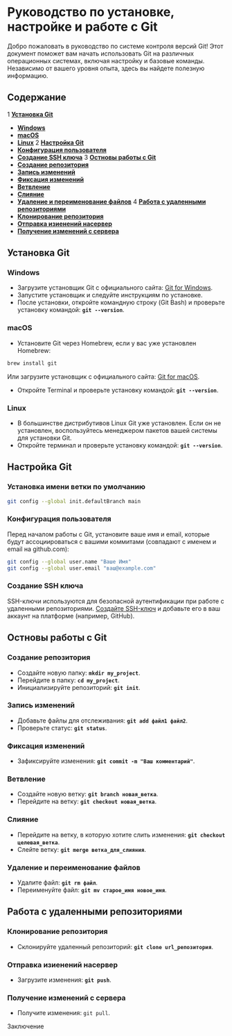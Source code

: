 # Руководство по установке, настройке и работе с Git

Добро пожаловать в руководство по системе контроля версий Git! Этот документ поможет вам начать использовать Git на различных операционных системах, включая настройку и базовые команды. Независимо от вашего уровня опыта, здесь вы найдете полезную информацию.

## Содержание
1 **<u>Установка Git</u>**
 - **<u>Windows</u>**
 - **<u>macOS</u>**
 - **<u>Linux</u>**
2 **<u>Настройка Git</u>**
 - **<u>Конфигурация пользователя</u>**
 - **<u>Создание SSH ключа</u>**
3 **<u>Остновы работы с Git</u>**
 - **<u>Создание репозитория</u>**
 - **<u>Запись изменений</u>**
 - **<u>Фиксация изменений</u>**
 - **<u>Ветвление</u>**
 - **<u>Слияние</u>**
 - **<u>Удаление и переименование файлов</u>**
4 **<u>Работа с удаленными репозиториями</u>**
 - **<u>Клонирование репозитория</u>**
 - **<u>Отправка изиенений насервер</u>**
 - **<u>Получение изменений с сервера</u>**

## Установка Git
### Windows
- Загрузите установщик Git с официального сайта: [Git for Windows](https://gitforwindows.org/).
- Запустите установщик и следуйте инструкциям по установке.
- После установки, откройте командную строку (Git Bash) и проверьте установку командой: **`git --version`**.
### macOS
- Установите Git через Homebrew, если у вас уже установлен Homebrew:
```sh
brew install git
```
Или загрузите установщик с официального сайта: [Git for macOS](https://git-scm.com/download/mac).
- Откройте Terminal и проверьте установку командой: **`git --version`**.
### Linux
- В большинстве дистрибутивов Linux Git уже установлен. Если он не установлен, воспользуйтесь менеджером пакетов вашей системы для установки Git.
- Откройте терминал и проверьте установку командой: **`git --version`**.
## Настройка Git
### Установка имени ветки по умолчанию
```sh
git config --global init.defaultBranch main
```
### Конфигурация пользователя
Перед началом работы с Git, установите ваше имя и email, которые будут ассоциироваться с вашими коммитами (совпадают с именем и email на github.com):
```sh
git config --global user.name "Ваше Имя"
git config --global user.email "ваш@example.com"
```
### Создание SSH ключа
SSH-ключи используются для безопасной аутентификации при работе с удаленными репозиториями. [Создайте SSH-ключ](https://help.github.com/articles/generating-a-new-ssh-key-and-adding-it-to-the-ssh-agent/) и добавьте его в ваш аккаунт на платформе (например, GitHub).
## Остновы работы с Git
### Создание репозитория
- Создайте новую папку: **`mkdir my_project`**.
- Перейдите в папку: **`cd my_project`**.
- Инициализируйте репозиторий: **`git init`**.
### Запись изменений
- Добавьте файлы для отслеживания: **`git add файл1 файл2`**.
- Проверьте статус: **`git status`**.
### Фиксация изменений
- Зафиксируйте изменения: **`git commit -m "Ваш комментарий"`**.
### Ветвление
- Создайте новую ветку: **`git branch новая_ветка`**.
- Перейдите на ветку: **`git checkout новая_ветка`**.
### Слияние
- Перейдите на ветку, в которую хотите слить изменения: **`git checkout целевая_ветка`**.
- Слейте ветку: **`git merge ветка_для_слияния`**.
### Удаление и переименование файлов
- Удалите файл: **`git rm файл`**.
- Переименуйте файл: **`git mv старое_имя новое_имя`**.
## Работа с удаленными репозиториями
### Клонирование репозитория
- Склонируйте удаленный репозиторий: **`git clone url_репозитория`**.
### Отправка изиенений насервер
- Загрузите изменения: **`git push`**.
### Получение изменений с сервера
- Получите изменения: `git pull`.

Заключение